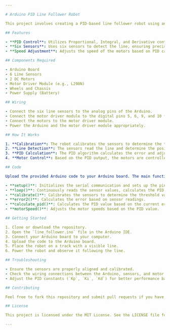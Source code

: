 ```yaml
---

# Arduino PID Line Follower Robot

This project involves creating a PID-based line follower robot using an Arduino. The robot uses six sensors to detect a line and adjusts its motors to follow the path accurately.

## Features

- **PID Control**: Utilizes Proportional, Integral, and Derivative control to maintain accurate line following.
- **Six Sensors**: Uses six sensors to detect the line, ensuring precise path following.
- **Speed Adjustment**: Adjusts the speed of the motors based on PID calculations to follow the line smoothly.

## Components Required

- Arduino Board
- 6 Line Sensors
- 2 DC Motors
- Motor Driver Module (e.g., L298N)
- Wheels and Chassis
- Power Supply (Battery)

## Wiring

- Connect the six line sensors to the analog pins of the Arduino.
- Connect the motor driver module to the digital pins 5, 6, 9, and 10 for motor control.
- Connect the motors to the motor driver module.
- Power the Arduino and the motor driver module appropriately.

## How It Works

1. **Calibration**: The robot calibrates the sensors to determine the threshold values for line detection.
2. **Line Detection**: The sensors read the line and determine the position of the robot relative to the line.
3. **PID Calculation**: The PID algorithm calculates the error and adjusts the motor speeds to correct the robot's path.
4. **Motor Control**: Based on the PID output, the motors are controlled to keep the robot following the line.

## Code

Upload the provided Arduino code to your Arduino board. The main functions of the code include:

- **setup()**: Initializes the serial communication and sets up the pins.
- **loop()**: Continuously reads the sensor values, calculates the PID error, and adjusts the motor speeds.
- **calibrate()**: Calibrates the sensors to determine the threshold values.
- **error2()**: Calculates the error based on sensor readings.
- **calculate_pid()**: Calculates the PID value based on the current error.
- **motorSpeed()**: Adjusts the motor speeds based on the PID value.

## Getting Started

1. Clone or download the repository.
2. Open the `line_follower.ino` file in the Arduino IDE.
3. Connect your Arduino board to your computer.
4. Upload the code to the Arduino board.
5. Place the robot on a track with a visible line.
6. Power the robot and observe it following the line.

## Troubleshooting

- Ensure the sensors are properly aligned and calibrated.
- Check the wiring connections between the Arduino, sensors, and motor driver.
- Adjust the PID constants (`Kp`, `Ki`, `Kd`) for better performance based on your specific setup.

## Contributing

Feel free to fork this repository and submit pull requests if you have improvements or bug fixes.

## License

This project is licensed under the MIT License. See the LICENSE file for details.

---
```

